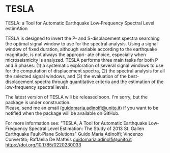 # TESLA

TESLA: a Tool for Automatic Earthquake Low‐Frequency Spectral Level estimAtion

TESLA is designed to invert the P- and S-displacement spectra searching the optimal signal
window to use for the spectral analysis. Using a signal window of fixed duration,
although variable according to the earthquake magnitude, is not always the appropri-
ate choice, especially when microseismicity is analyzed. TESLA performs three main
tasks for both P and S phases: (1) a systematic exploration of several signal windows
to use for the computation of displacement spectra, (2) the spectral analysis for all the
selected signal windows, and (3) the evaluation of the best-displacement spectra
through quantitative criteria and the estimation of the low-frequency spectral levels.

The latest version of TESLA will be released soon. 
I'm sorry, but the package is under construction.  
Please, send me an email (guidomaria.adinolfi@unito.it) 
if you want to be notified when the package will be available on GitHub.

For more information see:
"TESLA, A Tool for Automatic Earthquake Low‐Frequency Spectral Level Estimation:
The Study of 2013 St. Gallen Earthquake Fault‐Plane Solutions"
Guido Maria Adinolfi; Vincenzo Convertito; Raffaella De Matteis
guidomaria.adinolfi@unito.it
https://doi.org/10.1785/0220230033
